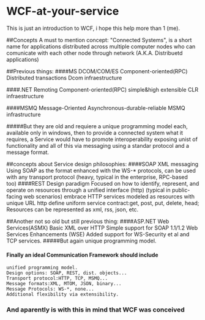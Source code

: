 WCF-at-your-service
===================

This is just an introduction to WCF, i hope this help more than 1 (me).


##Concepts
  A must to mention concept: "Connected Systems", is a short name for applications distributed across
multiple computer nodes who can comunicate with each other node through network (A.K.A. Distribuetd applications)

##Previous things:
####MS DCOM/COM/ES
	Component-oriented(RPC)
	Distributed transactions
	Dcom infraestructure
	
####.NET Remoting
	Component-oriented(RPC)
	simple&high extensible
	CLR infraestructure
	
####MSMQ
	Message-Oriented
	Asynchronous-durable-reliable
	MSMQ infrastructure	

#####But they are old and requiere a unique programming model each, available only in windows, 
then to provide a connected system what it requires, a Service would have to promote interoperability exposing 
unist of functionality and all of this via messaging using a standar protocol and a message format.

##concepts about Service design philosophies:
####SOAP XML messaging 
	Using SOAP as the format enhanced with the WS-* protocols, can be used with any transport 
	protocol (heavy, typical in the enterprise, RPC-based too)
####REST Design paradigm 
	Focused on how to identify, represent, and operate on resources through a unified interface (http) 
	(typical in public-facing web scenarios) embrace HTTP services modeled as resources with unique URL
	http define uniform service contract:get, post, put, delete, head; Resources can be represented as xml, rss, json, etc.

##Another not so old but still previous thing:
####ASP.NET Web Services(ASMX)
	Basic XML over HTTP Simple support for SOAP 1.1/1.2
	Web Services Enhancements (WSE)
	Added support for WS-Security et al and TCP services.
#####But again unique programming model.

#### Finally 	an ideal Communication Framework should include
	unified programming model.
	Design options: SOAP, REST, dist. objects...
	Transport protocol:HTTP, TCP, MSMQ...
	Message formats:XML, MTOM, JSON, binary...
	Message Protocols: WS-*, none...
	Additional flexibility via extensibility.

### And aparently is with this in mind that WCF was conceived
